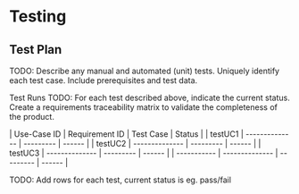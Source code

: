 # Testing

## Test Plan
TODO: Describe any manual and automated (unit) tests. Uniquely identify each test case. Include prerequisites and test data.

Test Runs
TODO: For each test described above, indicate the current status. 
Create a requirements traceability matrix to validate the completeness of the product.

| Use-Case ID | Requirement ID | Test Case | Status |
| testUC1 | -------------- | --------- | ------ |
| testUC2 | -------------- | --------- | ------ |
| testUC3 | -------------- | --------- | ------ |
| ----------- | -------------- | --------- | ------ |

TODO: Add rows for each test, current status is eg. pass/fail
